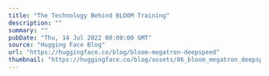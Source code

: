```yaml
---
title: "The Technology Behind BLOOM Training"
description: ""
summary: ""
pubDate: "Thu, 14 Jul 2022 00:00:00 GMT"
source: "Hugging Face Blog"
url: "https://huggingface.co/blog/bloom-megatron-deepspeed"
thumbnail: "https://huggingface.co/blog/assets/86_bloom_megatron_deepspeed/thumbnail.png"
---
```


